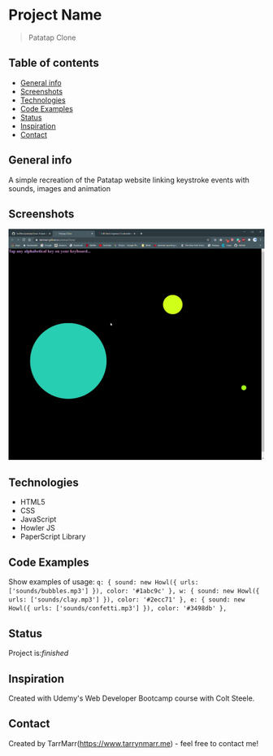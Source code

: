 # Project Name
> Patatap Clone

## Table of contents
* [General info](#general-info)
* [Screenshots](#screenshots)
* [Technologies](#technologies)
* [Code Examples](#code-examples)
* [Status](#status)
* [Inspiration](#inspiration)
* [Contact](#contact)

## General info
A simple recreation of the Patatap website linking keystroke events with sounds, images and animation

## Screenshots
![Example screenshot](https://github.com/TarrMarr/patatapClone/blob/main/screengrab_Moment.jpg)

## Technologies
* HTML5
* CSS
* JavaScript
* Howler JS
* PaperScript Library

## Code Examples
Show examples of usage:
`q: {
		sound: new Howl({
  		urls: ['sounds/bubbles.mp3']
		}),
		color: '#1abc9c'
	},
	w: {
		sound: new Howl({
  		urls: ['sounds/clay.mp3']
		}),
		color: '#2ecc71'
	},
	e: {
		sound: new Howl({
  		urls: ['sounds/confetti.mp3']
		}),
		color: '#3498db'
	},`


## Status
Project is:_finished_

## Inspiration
Created with Udemy's Web Developer Bootcamp course with Colt Steele.	

## Contact
Created by TarrMarr(https://www.tarrynmarr.me) - feel free to contact me!
